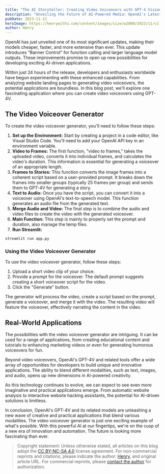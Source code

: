 ```yaml
---
title: "The AI Storyteller: Creating Video Voiceovers with GPT-4 Vision"
description: "Unveiling the Future of AI-Powered Media: OpenAI's Latest Multimodal Update. Create video voiceovers using GPT-4V and explore the possibilities of AI-driven content creation."
pubDate: 2023-11-11
heroImage: https://henrywithu.com/content/images/size/w2000/2023/11/v1.webp
author: Henry
---
```


OpenAI has just unveiled one of its most significant updates, making their models cheaper, faster, and more extensive than ever. This update introduces "Banner Control" for function calling and larger language model outputs. These improvements promise to open up new possibilities for developing exciting AI-driven applications.

Within just 24 hours of the release, developers and enthusiasts worldwide have begun experimenting with these enhanced capabilities. From analyzing website landing pages to generating video voiceovers, the potential applications are boundless. In this blog post, we'll explore one fascinating application where you can create video voiceovers using GPT-4V.

## The Video Voiceover Generator

To create the video voiceover generator, you'll need to follow these steps:

1. **Set up the Environment:** Start by creating a project in a code editor, like Visual Studio Code. You'll need to add your OpenAI API key in an environment variable.
2. **Video to Frames:** The first function, "video to frames," takes the uploaded video, converts it into individual frames, and calculates the video's duration. This information is essential for generating a voiceover of an appropriate length.
3. **Frames to Stories:** This function converts the image frames into a coherent script based on a user-provided prompt. It breaks down the frames into smaller groups (typically 25 frames per group) and sends them to GPT-4V for generating a story.
4. **Text to Audio:** Once you have the script, you can convert it into a voiceover using OpenAI's text-to-speech model. This function generates an audio file from the generated text.
5. **Merge Audio and Video:** The final step is to combine the audio and video files to create the video with the generated voiceover.
6. **Main Function:** This step is mainly to properly set the prompt and duration, also manage the temp files.
7. **Run Streamlit:**

```sh
streamlit run app.py
```

### Using the Video Voiceover Generator

To use the video voiceover generator, follow these steps:

1. Upload a short video clip of your choice.
2. Provide a prompt for the voiceover. The default prompt suggests creating a short voiceover script for the video.
3. Click the "Generate" button.

The generator will process the video, create a script based on the prompt, generate a voiceover, and merge it with the video. The resulting video will feature the voiceover, effectively narrating the content in the video.

## Real-World Applications

The possibilities with the video voiceover generator are intriguing. It can be used for a range of applications, from creating educational content and tutorials to enhancing marketing videos or even for generating humorous voiceovers for fun.

Beyond video voiceovers, OpenAI's GPT-4V and related tools offer a wide array of opportunities for developers to build unique and innovative applications. The ability to blend different modalities, such as text, images, and audio, opens up new dimensions in AI-powered creativity.

As this technology continues to evolve, we can expect to see even more imaginative and practical applications emerge. From automatic website analysis to interactive website hacking assistants, the potential for AI-driven solutions is limitless.

In conclusion, OpenAI's GPT-4V and its related models are unleashing a new wave of creative and practical applications that blend various modalities. The video voiceover generator is just one exciting example of what's possible. With this powerful AI at our fingertips, we're on the cusp of a new era of innovation and automation. The future is looking more fascinating than ever.

> Copyright statement: Unless otherwise stated, all articles on this blog adopt the [CC BY-NC-SA 4.0](https://creativecommons.org/licenses/by-nc-sa/4.0/?ref=henrywithu.com) license agreement. For non-commercial reprints and citations, please indicate the author: [Henry](https://henrywithu.com/), and original article URL. For commercial reprints, please [contact the author](mailto:henry@henrywithu.com) for authorization.
